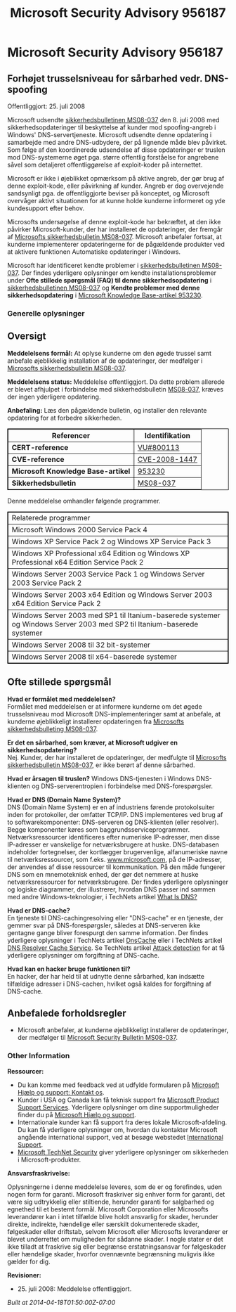 ﻿---
title: Microsoft Security Advisory 956187
TOCTitle: "956187"
ms:assetid: "956187"
ms:mtpsurl: https://technet.microsoft.com/da-DK/library/956187(v=Security.10)
ms:contentKeyID: 61223899
ms.date: 04/18/2014
mtps_version: v=Security.10
ms.translationtype: HT
---

# Microsoft Security Advisory 956187

## Forhøjet trusselsniveau for sårbarhed vedr. DNS-spoofing

Offentliggjort: 25. juli 2008

Microsoft udsendte [sikkerhedsbulletinen MS08-037](http://go.microsoft.com/fwlink/?linkid=119620) den 8. juli 2008 med sikkerhedsopdateringer til beskyttelse af kunder mod spoofing-angreb i Windows' DNS-servertjeneste. Microsoft udsendte denne opdatering i samarbejde med andre DNS-udbydere, der på lignende måde blev påvirket. Som følge af den koordinerede udsendelse af disse opdateringer er truslen mod DNS-systemerne øget pga. større offentlig forståelse for angrebene såvel som detaljeret offentliggørelse af exploit-koder på internettet.

Microsoft er ikke i øjeblikket opmærksom på aktive angreb, der gør brug af denne exploit-kode, eller påvirkning af kunder. Angreb er dog overvejende sandsynligt pga. de offentliggjorte beviser på konceptet, og Microsoft overvåger aktivt situationen for at kunne holde kunderne informeret og yde kundesupport efter behov.

Microsofts undersøgelse af denne exploit-kode har bekræftet, at den ikke påvirker Microsoft-kunder, der har installeret de opdateringer, der fremgår af [Microsofts sikkerhedsbulletin MS08-037](http://go.microsoft.com/fwlink/?linkid=119620). Microsoft anbefaler fortsat, at kunderne implementerer opdateringerne for de pågældende produkter ved at aktivere funktionen Automatiske opdateringer i Windows.

Microsoft har identificeret kendte problemer i [sikkerhedsbulletinen MS08-037](http://go.microsoft.com/fwlink/?linkid=119620). Der findes yderligere oplysninger om kendte installationsproblemer under **Ofte stillede spørgsmål (FAQ) til denne sikkerhedsopdatering** i [sikkerhedsbulletinen MS08-037](http://go.microsoft.com/fwlink/?linkid=119620) og **Kendte problemer med denne sikkerhedsopdatering** i [Microsoft Knowledge Base-artikel 953230](http://support.microsoft.com/kb/953230).

### Generelle oplysninger

## Oversigt

**Meddelelsens formål:** At oplyse kunderne om den øgede trussel samt anbefale øjeblikkelig installation af de opdateringer, der medfølger i [Microsofts sikkerhedsbulletin MS08-037](http://go.microsoft.com/fwlink/?linkid=119620).

**Meddelelsens status:** Meddelelse offentliggjort. Da dette problem allerede er blevet afhjulpet i forbindelse med sikkerhedsbulletin [MS08-037](http://go.microsoft.com/fwlink/?linkid=119620), kræves der ingen yderligere opdatering.

**Anbefaling:** Læs den pågældende bulletin, og installer den relevante opdatering for at forbedre sikkerheden.

<table style="border:1px solid black;">
<thead>
<tr class="header">
<th style="border:1px solid black;">Referencer</th>
<th style="border:1px solid black;">Identifikation</th>
</tr>
</thead>
<tbody>
<tr class="odd">
<td style="border:1px solid black;"><strong>CERT-reference</strong></td>
<td style="border:1px solid black;"><a href="http://www.kb.cert.org/vuls/id/800113">VU#800113</a></td>
</tr>
<tr class="even">
<td style="border:1px solid black;"><strong>CVE-reference</strong></td>
<td style="border:1px solid black;"><a href="http://www.cve.mitre.org/cgi-bin/cvename.cgi?name=cve-2008-1447">CVE-2008-1447</a></td>
</tr>
<tr class="odd">
<td style="border:1px solid black;"><strong>Microsoft Knowledge Base-artikel</strong></td>
<td style="border:1px solid black;"><a href="http://support.microsoft.com/kb/953230">953230</a></td>
</tr>
<tr class="even">
<td style="border:1px solid black;"><strong>Sikkerhedsbulletin</strong></td>
<td style="border:1px solid black;"><a href="http://go.microsoft.com/fwlink/?linkid=119620">MS08-037</a></td>
</tr>
</tbody>
</table>


Denne meddelelse omhandler følgende programmer.

<table style="border:1px solid black;">
<tbody>
<tr class="odd">
<td style="border:1px solid black;">Relaterede programmer</td>
</tr>
<tr class="even">
<td style="border:1px solid black;">Microsoft Windows 2000 Service Pack 4</td>
</tr>
<tr class="odd">
<td style="border:1px solid black;">Windows XP Service Pack 2 og Windows XP Service Pack 3</td>
</tr>
<tr class="even">
<td style="border:1px solid black;">Windows XP Professional x64 Edition og Windows XP Professional x64 Edition Service Pack 2</td>
</tr>
<tr class="odd">
<td style="border:1px solid black;">Windows Server 2003 Service Pack 1 og Windows Server 2003 Service Pack 2</td>
</tr>
<tr class="even">
<td style="border:1px solid black;">Windows Server 2003 x64 Edition og Windows Server 2003 x64 Edition Service Pack 2</td>
</tr>
<tr class="odd">
<td style="border:1px solid black;">Windows Server 2003 med SP1 til Itanium-baserede systemer og Windows Server 2003 med SP2 til Itanium-baserede systemer</td>
</tr>
<tr class="even">
<td style="border:1px solid black;">Windows Server 2008 til 32 bit-systemer</td>
</tr>
<tr class="odd">
<td style="border:1px solid black;">Windows Server 2008 til x64-baserede systemer</td>
</tr>
</tbody>
</table>


## Ofte stillede spørgsmål

**Hvad er formålet med meddelelsen?**  
Formålet med meddelelsen er at informere kunderne om det øgede trusselsniveau mod Microsoft DNS-implementeringer samt at anbefale, at kunderne øjeblikkeligt installerer opdateringen fra [Microsofts sikkerhedsbulleting MS08-037](http://go.microsoft.com/fwlink/?linkid=119620).

**Er det en sårbarhed, som kræver, at Microsoft udgiver en sikkerhedsopdatering?**  
Nej. Kunder, der har installeret de opdateringer, der medfulgte til [Microsofts sikkerhedsbulletin MS08-037](http://go.microsoft.com/fwlink/?linkid=119620), er ikke berørt af denne sårbarhed.

  
**Hvad er årsagen til truslen?** Windows DNS-tjenesten i Windows DNS-klienten og DNS-serverentropien i forbindelse med DNS-forespørgsler.

**Hvad er DNS (Domain Name System)?**  
DNS (Domain Name System) er en af industriens førende protokolsuiter inden for protokoller, der omfatter TCP/IP. DNS implementeres ved brug af to softwarekomponenter: DNS-serveren og DNS-klienten (eller resolver). Begge komponenter køres som baggrundsserviceprogrammer. Netværksressourcer identificeres efter numeriske IP-adresser, men disse IP-adresser er vanskelige for netværksbrugere at huske. DNS-databasen indeholder fortegnelser, der kortlægger brugervenlige, alfanumeriske navne til netværksressourcer, som f.eks. www.microsoft.com, på de IP-adresser, der anvendes af disse ressourcer til kommunikation. På den måde fungerer DNS som en mnemoteknisk enhed, der gør det nemmere at huske netværksressourcer for netværksbrugere. Der findes yderligere oplysninger og logiske diagrammer, der illustrerer, hvordan DNS passer ind sammen med andre Windows-teknologier, i TechNets artikel [What Is DNS?](http://technet2.microsoft.com/windowsserver/en/library/ff937311-03ce-4d04-b72c-b39c4d51cb361033.mspx)

**Hvad er DNS-cache?**  
En tjeneste til DNS-cachingresolving eller "DNS-cache" er en tjeneste, der gemmer svar på DNS-forespørgsler, således at DNS-serveren ikke gentagne gange bliver forespurgt den samme information. Der findes yderligere oplysninger i TechNets artikel [DnsCache](http://www.microsoft.com/technet/prodtechnol/windows2000serv/reskit/regentry/30643.mspx?mfr=true) eller i TechNets artikel [DNS Resolver Cache Service](http://www.microsoft.com/technet/prodtechnol/windows2000serv/reskit/cnet/cnbc_imp_qxht.mspx?mfr=true). Se TechNets artikel [Attack detection](http://www.microsoft.com/technet/isa/2004/help/fw_alertattack.mspx?mfr=true) for at få yderligere oplysninger om forgiftning af DNS-cache.

**Hvad kan en hacker bruge funktionen til?**  
En hacker, der har held til at udnytte denne sårbarhed, kan indsætte tilfældige adresser i DNS-cachen, hvilket også kaldes for forgiftning af DNS-cache.

## Anbefalede forholdsregler

  - Microsoft anbefaler, at kunderne øjeblikkeligt installerer de opdateringer, der medfølger til [Microsoft Security Bulletin MS08-037](http://go.microsoft.com/fwlink/?linkid=119620).

### Other Information

**Ressourcer:**

  - Du kan komme med feedback ved at udfylde formularen på [Microsoft Hjælp og support: Kontakt os](https://support.microsoft.com/common/survey.aspx?scid=sw;en;1257&amp;showpage=1&amp;ws=technet&amp;sd=tech).
  - Kunder i USA og Canada kan få teknisk support fra [Microsoft Product Support Services](http://go.microsoft.com/fwlink/?linkid=21131). Yderligere oplysninger om dine supportmuligheder finder du på [Microsoft Hjælp og support](http://support.microsoft.com/).
  - Internationale kunder kan få support fra deres lokale Microsoft-afdeling. Du kan få yderligere oplysninger om, hvordan du kontakter Microsoft angående international support, ved at besøge webstedet [International Support](http://go.microsoft.com/fwlink/?linkid=21155).
  - [Microsoft TechNet Security](http://go.microsoft.com/fwlink/?linkid=21132) giver yderligere oplysninger om sikkerheden i Microsoft-produkter.

**Ansvarsfraskrivelse:**

Oplysningerne i denne meddelelse leveres, som de er og forefindes, uden nogen form for garanti. Microsoft fraskriver sig enhver form for garanti, det være sig udtrykkelig eller stiltiende, herunder garanti for salgbarhed og egnethed til et bestemt formål. Microsoft Corporation eller Microsofts leverandører kan i intet tilfælde blive holdt ansvarlig for skader, herunder direkte, indirekte, hændelige eller særskilt dokumenterede skader, følgeskader eller driftstab, selvom Microsoft eller Microsofts leverandører er blevet underrettet om muligheden for sådanne skader. I nogle stater er det ikke tilladt at fraskrive sig eller begrænse erstatningsansvar for følgeskader eller hændelige skader, hvorfor ovennævnte begrænsning muligvis ikke gælder for dig.

**Revisioner:**

  - 25\. juli 2008: Meddelelse offentliggjort.

*Built at 2014-04-18T01:50:00Z-07:00*

